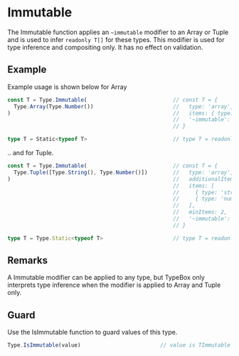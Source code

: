 # Immutable

The Immutable function applies an `~immutable` modifier to an Array or Tuple and is used to infer `readonly T[]` for these types. This modifier is used for type inference and compositing only. It has no effect on validation.

## Example

Example usage is shown below for Array

```typescript
const T = Type.Immutable(                           // const T = {
  Type.Array(Type.Number())                         //   type: 'array', 
)                                                   //   items: { type: 'number' }, 
                                                    //   '~immutable': true
                                                    // }

type T = Static<typeof T>                           // type T = readonly number[]
```

.. and for Tuple.

```typescript
const T = Type.Immutable(                           // const T = {
  Type.Tuple([Type.String(), Type.Number()])        //   type: 'array',
)                                                   //   additionalItems: false,
                                                    //   items: [ 
                                                    //     { type: 'string' }, 
                                                    //     { type: 'number' } 
                                                    //   ],
                                                    //   minItems: 2,
                                                    //   '~immutable': true
                                                    // }

type T = Type.Static<typeof T>                      // type T = readonly [string, number]
```

## Remarks

A Immutable modifier can be applied to any type, but TypeBox only interprets type inference when the modifier is applied to Array and Tuple only.

## Guard

Use the IsImmutable function to guard values of this type.

```typescript
Type.IsImmutable(value)                         // value is TImmutable
```